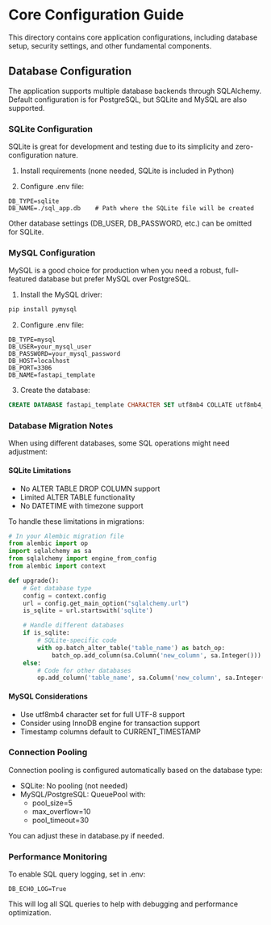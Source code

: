 # Core Configuration Guide

This directory contains core application configurations, including database setup, security settings, and other fundamental components.

## Database Configuration

The application supports multiple database backends through SQLAlchemy. Default configuration is for PostgreSQL, but SQLite and MySQL are also supported.

### SQLite Configuration

SQLite is great for development and testing due to its simplicity and zero-configuration nature.

1. Install requirements (none needed, SQLite is included in Python)

2. Configure .env file:
```env
DB_TYPE=sqlite
DB_NAME=./sql_app.db    # Path where the SQLite file will be created
```

Other database settings (DB_USER, DB_PASSWORD, etc.) can be omitted for SQLite.

### MySQL Configuration

MySQL is a good choice for production when you need a robust, full-featured database but prefer MySQL over PostgreSQL.

1. Install the MySQL driver:
```bash
pip install pymysql
```

2. Configure .env file:
```env
DB_TYPE=mysql
DB_USER=your_mysql_user
DB_PASSWORD=your_mysql_password
DB_HOST=localhost
DB_PORT=3306
DB_NAME=fastapi_template
```

3. Create the database:
```sql
CREATE DATABASE fastapi_template CHARACTER SET utf8mb4 COLLATE utf8mb4_unicode_ci;
```

### Database Migration Notes

When using different databases, some SQL operations might need adjustment:

#### SQLite Limitations
- No ALTER TABLE DROP COLUMN support
- Limited ALTER TABLE functionality
- No DATETIME with timezone support

To handle these limitations in migrations:
```python
# In your Alembic migration file
from alembic import op
import sqlalchemy as sa
from sqlalchemy import engine_from_config
from alembic import context

def upgrade():
    # Get database type
    config = context.config
    url = config.get_main_option("sqlalchemy.url")
    is_sqlite = url.startswith('sqlite')

    # Handle different databases
    if is_sqlite:
        # SQLite-specific code
        with op.batch_alter_table('table_name') as batch_op:
            batch_op.add_column(sa.Column('new_column', sa.Integer()))
    else:
        # Code for other databases
        op.add_column('table_name', sa.Column('new_column', sa.Integer()))
```

#### MySQL Considerations
- Use utf8mb4 character set for full UTF-8 support
- Consider using InnoDB engine for transaction support
- Timestamp columns default to CURRENT_TIMESTAMP

### Connection Pooling

Connection pooling is configured automatically based on the database type:
- SQLite: No pooling (not needed)
- MySQL/PostgreSQL: QueuePool with:
  - pool_size=5
  - max_overflow=10
  - pool_timeout=30

You can adjust these in database.py if needed.

### Performance Monitoring

To enable SQL query logging, set in .env:
```env
DB_ECHO_LOG=True
```

This will log all SQL queries to help with debugging and performance optimization.